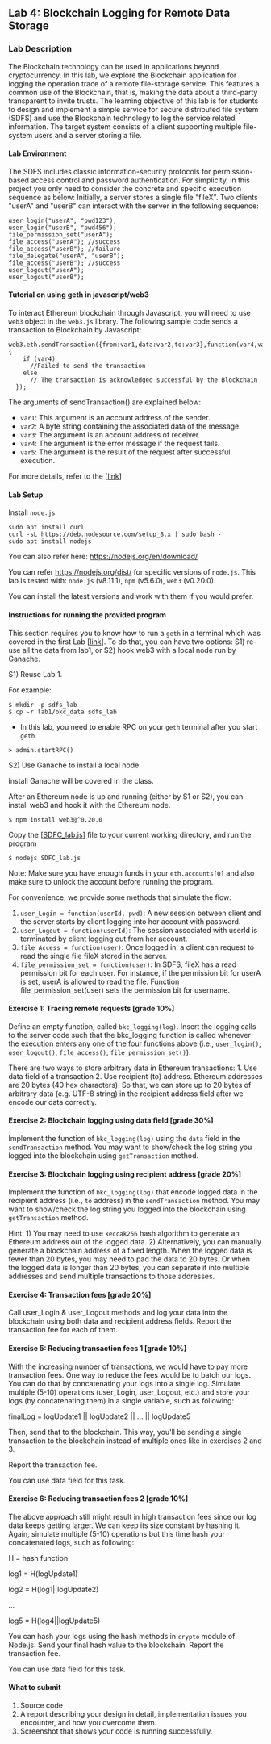## Lab 4: Blockchain Logging for Remote Data Storage

### Lab Description

The Blockchain technology can be used in applications beyond cryptocurrency. In this lab, we explore the Blockchain application for logging the operation trace of a remote file-storage service. This features a common use of the Blockchain, that is, making the data about a third-party transparent to invite trusts.
The learning objective of this lab is for students to design and implement a simple service for secure distributed file system (SDFS) and use the Blockchain technology to log the service related information. The target system consists of a client supporting multiple file-system users and a server storing a file. 
 
#### Lab Environment

The SDFS includes classic information-security protocols for permission-based access control and password authentication. For simplicity, in this project you only need to consider the concrete and specific execution sequence as below: Initially, a server stores a single file "fileX". Two clients "userA" and "userB" can interact with the server in the following sequence: 

```
user_login("userA", "pwd123");  
user_login("userB", "pwd456");  
file_permission_set("userA");  
file_access("userA"); //success  
file_access("userB"); //failure  
file_delegate("userA", "userB");  
file_access("userB"); //success  
user_logout("userA");  
user_logout("userB");  
```

#### Tutorial on using geth in javascript/web3

To interact Ethereum blockchain through Javascript, you will need to use `web3` object in the `web3.js` library. The following sample code sends a transaction to Blockchain by Javascript: 

```
web3.eth.sendTransaction({from:var1,data:var2,to:var3},function(var4,var5) {
    if (var4)
      //Failed to send the transaction
    else 
      // The transaction is acknowledged successful by the Blockchain
  });
```

The arguments of sendTransaction() are explained below:

- `var1`: This argument is an account address of the sender. 
- `var2`: A byte string containing the associated data of the message.
- `var3`: The argument is an account address of receiver.
- `var4`: The argument is the error message if the request fails.
- `var5`: The argument is the result of the request after successful execution.

For more details, refer to the [[link](https://github.com/ethereum/wiki/wiki/JavaScript-API#web3ethsendtransaction)]

#### Lab Setup

Install `node.js`

```
sudo apt install curl
curl -sL https://deb.nodesource.com/setup_8.x | sudo bash -
sudo apt install nodejs
```

You can also refer here: <https://nodejs.org/en/download/>

You can refer <https://nodejs.org/dist/> for specific versions of `node.js`. This lab is tested with: `node.js` (v8.11.1), `npm` (v5.6.0), `web3` (v0.20.0).

You can install the latest versions and work with them if you would prefer.

#### Instructions for running the provided program

This section requires you to know how to run a `geth` in a terminal which was covered in the first Lab  [[link](https://github.com/BlockchainLabSU/SUBlockchainLabs/blob/master/lab1/README.md)]. 
To do that, you can have two options: S1) re-use all the data from lab1, or S2) hook web3 with a local node run by Ganache.

S1) Reuse Lab 1.

For example:

```
$ mkdir -p sdfs_lab
$ cp -r lab1/bkc_data sdfs_lab
```

* In this lab, you need to enable RPC on your `geth` terminal after you start `geth`

```
> admin.startRPC()
```

S2) Use Ganache to install a local node

Install Ganache will be covered in the class.

After an Ethereum node is up and running (either by S1 or S2), you can install web3 and hook it with the Ethereum node.

```
$ npm install web3@^0.20.0
```

Copy the [[SDFC_lab.js](https://raw.githubusercontent.com/BlockchainLabSU/SUBlockchainLabs/master/lab4-20/SDFC_lab.js)] file to your current working directory, and run the program

```
$ nodejs SDFC_lab.js
```

Note: Make sure you have enough funds in your `eth.accounts[0]` and also make sure to unlock the account before running the program.

For convenience, we provide some methods that simulate the flow: 

1. `user_Login = function(userId, pwd)`: A new session between client and the server starts by client logging into her account with password.
2. `user_Logout = function(userId)`: The session associated with userId is terminated by client logging out from her account.
3. `file_Access = function(user)`: Once logged in, a client can request to read the single file fileX stored in the server.
4. `file_permission_set = function(user)`: In SDFS, fileX has a read permission bit for each user. For instance, if the permission bit for userA is set, userA is allowed to read the file. Function file_permission_set(user) sets the permission bit for username.

#### Exercise 1: Tracing remote requests [grade 10%]

Define an empty function, called `bkc_logging(log)`. Insert the logging calls to the server code such that the bkc_logging function is called whenever the execution enters any one of the four functions above (i.e., `user_login()`, `user_logout()`, `file_access()`, `file_permission_set()`).

There are two ways to store arbitrary data in Ethereum transactions: 
    1. Use data field of a transaction
    2. Use recipient (to) address. Ethereum addresses are 20 bytes (40 hex characters). So that, we can store up to 20 bytes of arbitrary data (e.g. UTF-8 string) in the recipient address field after we encode our data correctly.

#### Exercise 2: Blockchain logging using data field [grade 30%]

Implement the function of `bkc_logging(log)` using the `data` field in the `sendTransaction` method. You may want to show/check the log string you logged into the blockchain using `getTransaction` method.

#### Exercise 3: Blockchain logging using recipient address [grade 20%]

Implement the function of `bkc_logging(log)` that encode logged data in the recipient address (i.e., `to` address) in the `sendTransaction` method. 
You may want to show/check the log string you logged into the blockchain using `getTransaction` method.

Hint: 1) You may need to use `keccak256` hash algorithm to generate an Ethereum address out of the logged data.
2) Alternatively, you can manually generate a blockchain address of a fixed length. When the logged data is fewer than 20 bytes, you may need to pad the data to 20 bytes. Or when the logged data is longer than 20 bytes, you can separate it into multiple addresses and send multiple transactions to those addresses. 


#### Exercise 4: Transaction fees [grade 20%]

Call user_Login & user_Logout methods and log your data into the blockchain using both data and recipient address fields. Report the transaction fee for each of them. 

#### Exercise 5: Reducing transaction fees 1 [grade 10%]

With the increasing number of transactions, we would have to pay more transaction fees. One way to reduce the fees would be to batch our logs. You can do that by concatenating your logs into a single log. Simulate multiple (5-10) operations (user_Login, user_Logout, etc.) and store your logs (by concatenating them) in a single variable, such as following:

finalLog = logUpdate1 || logUpdate2 || ... || logUpdate5

Then, send that to the blockchain. This way, you'll be sending a single transaction to the blockchain instead of multiple ones like in exercises 2 and 3.

Report the transaction fee.

You can use data field for this task.

#### Exercise 6: Reducing transaction fees 2 [grade 10%]

The above approach still might result in high transaction fees since our log data keeps getting larger. We can keep its size constant by hashing it. Again, simulate multiple (5-10) operations but this time hash your concatenated logs, such as following:

H = hash function


log1 = H(logUpdate1)

log2 = H(log1||logUpdate2)

...

log5 = H(log4||logUpdate5)

You can hash your logs using the hash methods in `crypto` module of Node.js. Send your final hash value to the blockchain. Report the transaction fee.

You can use data field for this task.

#### What to submit 

1. Source code
2. A report describing your design in detail, implementation issues you encounter, and how you overcome them. 
3. Screenshot that shows your code is running successfully.
